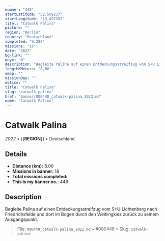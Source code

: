 ```yaml
---
nummer: "448"
startLatitude: "52,509237"
startLongitude: "13,497382"
titel: "Catwalk Palina"
picture: ""
region: "Berlin"
country: "Deutschland"
completed: "9.282"
missions: "18"
date: "2022"
bg-link: ""
onyx: "0"
description: "Begleite Palina auf einen Entdeckungsstreifzug vom S+U Lichtenberg nach Friedrichsfelde und dort im Bogen durch den Weitlingkiez zurück zu seinem Ausgangspunkt."
lengthKMeters: "8,00"
umap: ""
missionDay: ""
notice: ""
title: "Catwalk Palina"
slug: "catwalk-palina"
href: "banner/000448_catwalk-palina_2022.md"
name: "Catwalk Palina"
---
```

# Catwalk Palina

*2022* • {{__REGION__}} • Deutschland





## Details
- **Distance (km):** 8.00
- **Missions in banner:** 18
- **Total missions completed:** 
- **This is my banner no.:** 448



## Description
Begleite Palina auf einen Entdeckungsstreifzug vom S+U Lichtenberg nach Friedrichsfelde und dort im Bogen durch den Weitlingkiez zurück zu seinem Ausgangspunkt.




> File: `000448_catwalk-palina_2022.md` • #000448 • Slug: `catwalk-palina`
